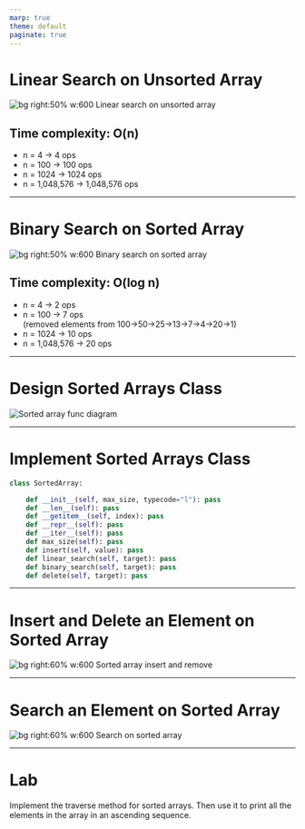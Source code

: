 ```yaml
---
marp: true
theme: default
paginate: true
---
```

# Linear Search on Unsorted Array
![bg right:50% w:600 Linear search on unsorted array](https://www.freecodecamp.org/news/content/images/2023/07/image-66.png)
## Time complexity: O(n)
- n = 4 -> 4 ops
- n = 100 -> 100 ops
- n = 1024 -> 1024 ops
- n = 1,048,576 -> 1,048,576 ops

---
# Binary Search on Sorted Array
![bg right:50% w:600 Binary search on sorted array](https://www.freecodecamp.org/news/content/images/2023/07/image-65.png)
## Time complexity: O(log n)
- n = 4 -> 2 ops
- n = 100 -> 7 ops <br> (removed elements from 100->50->25->13->7->4->20->1)
- n = 1024 -> 10 ops
- n = 1,048,576 -> 20 ops

---
# Design Sorted Arrays Class
![Sorted array func diagram](../Lecture-Data-Structure/restricted/sorted_array_func_diagram.png)

---
# Implement Sorted Arrays Class
```python
class SortedArray:

    def __init__(self, max_size, typecode="l"): pass
    def __len__(self): pass
    def __getitem__(self, index): pass
    def __repr__(self): pass
    def __iter__(self): pass
    def max_size(self): pass
    def insert(self, value): pass
    def linear_search(self, target): pass
    def binary_search(self, target): pass
    def delete(self, target): pass
```
---

# Insert and Delete an Element on Sorted Array
![bg right:60% w:600 Sorted array insert and remove](../Lecture-Data-Structure/restricted/sorted_array_insert_remove.png)

---
# Search an Element on Sorted Array
![bg right:60% w:600 Search on sorted array](../Lecture-Data-Structure/restricted/sorted_array_search.png)

---
# Lab
Implement the traverse method for sorted arrays. Then use it to print all the elements in the array in an ascending sequence.
